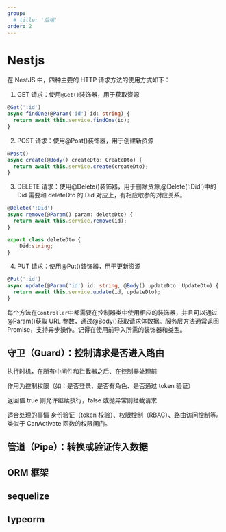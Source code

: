 ```yaml
---
group:
  # title: '后端'
order: 2
---
```


# Nestjs

在 NestJS 中，四种主要的 HTTP 请求方法的使用方式如下：

1. GET 请求：使用`@Get()`装饰器，用于获取资源

```ts
@Get(':id')
async findOne(@Param('id') id: string) {
  return await this.service.findOne(id);
}
```

2. POST 请求：使用@Post()装饰器，用于创建新资源

```ts
@Post()
async create(@Body() createDto: CreateDto) {
  return await this.service.create(createDto);
}
```

3. DELETE 请求：使用@Delete()装饰器，用于删除资源,@Delete(':Did')中的 Did 需要和 deleteDto 的 Did 对应上，有相应取参的对应关系。

```ts
@Delete(':Did')
async remove(@Param() param: deleteDto) {
  return await this.service.remove(id);
}

export class deleteDto {
    Did:string;
}
```

4. PUT 请求：使用@Put()装饰器，用于更新资源

```ts
@Put(':id')
async update(@Param('id') id: string, @Body() updateDto: UpdateDto) {
  return await this.service.update(id, updateDto);
}
```

每个方法在`Controller`中都需要在控制器类中使用相应的装饰器，并且可以通过@Param()获取 URL 参数，通过@Body()获取请求体数据。服务层方法通常返回 Promise，支持异步操作。记得在使用前导入所需的装饰器和类型。

## 守卫（Guard）：控制请求是否进入路由

执行时机，在所有中间件和拦截器之后、在控制器处理前

作用为控制权限（如：是否登录、是否有角色、是否通过 token 验证）

返回值 true 则允许继续执行，false 或抛异常则拦截请求

适合处理的事情 身份验证（token 校验）、权限控制（RBAC）、路由访问控制等。类似于 CanActivate 函数的权限闸门。

## 管道（Pipe）：转换或验证传入数据

## ORM 框架

## sequelize

## typeorm
